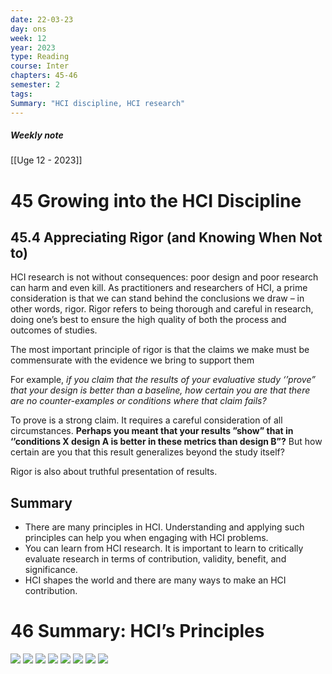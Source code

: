 ```yaml
---
date: 22-03-23
day: ons
week: 12
year: 2023
type: Reading
course: Inter
chapters: 45-46
semester: 2
tags:
Summary: "HCI discipline, HCI research"
---
```

##### Weekly note
[[Uge 12 - 2023]]
# 45 Growing into the HCI Discipline
## 45.4 Appreciating Rigor (and Knowing When Not to)
HCI research is not without consequences: poor design and poor research can harm and even kill. As practitioners and researchers of HCI, a prime consideration is that we can stand behind the conclusions we draw – in other words, rigor. Rigor refers to being thorough and careful in research, doing one’s best to ensure the high quality of both the process and outcomes of studies.

The most important principle of rigor is that the claims we make must be commensurate with the evidence we bring to support them

For example, *if you claim that the results of your evaluative study ‘’prove” that your design is better than a baseline, how certain you are that there are no counter-examples or conditions where that claim fails?*

To prove is a strong claim. It requires a careful consideration of all circumstances. **Perhaps you meant that your results ”show” that in ‘’conditions X design A is better in these metrics than design B”?** But how certain are you that this result generalizes beyond the study itself?

Rigor is also about truthful presentation of results.
## Summary
- There are many principles in HCI. Understanding and applying such principles can help you when engaging with HCI problems. 
- You can learn from HCI research. It is important to learn to critically evaluate research in terms of contribution, validity, benefit, and significance. 
- HCI shapes the world and there are many ways to make an HCI contribution.
# 46 Summary: HCI’s Principles
![](https://i.imgur.com/ezm2bAd.png)
![](https://i.imgur.com/deZFDj7.png)
![](https://i.imgur.com/lTWfbgC.png)
![](https://i.imgur.com/Mf6kzHc.png)
![](https://i.imgur.com/5h6wcBN.png)
![](https://i.imgur.com/MgJiBrw.png)
![](https://i.imgur.com/teF8yZ7.png)
![](https://i.imgur.com/30XXjsk.png)
